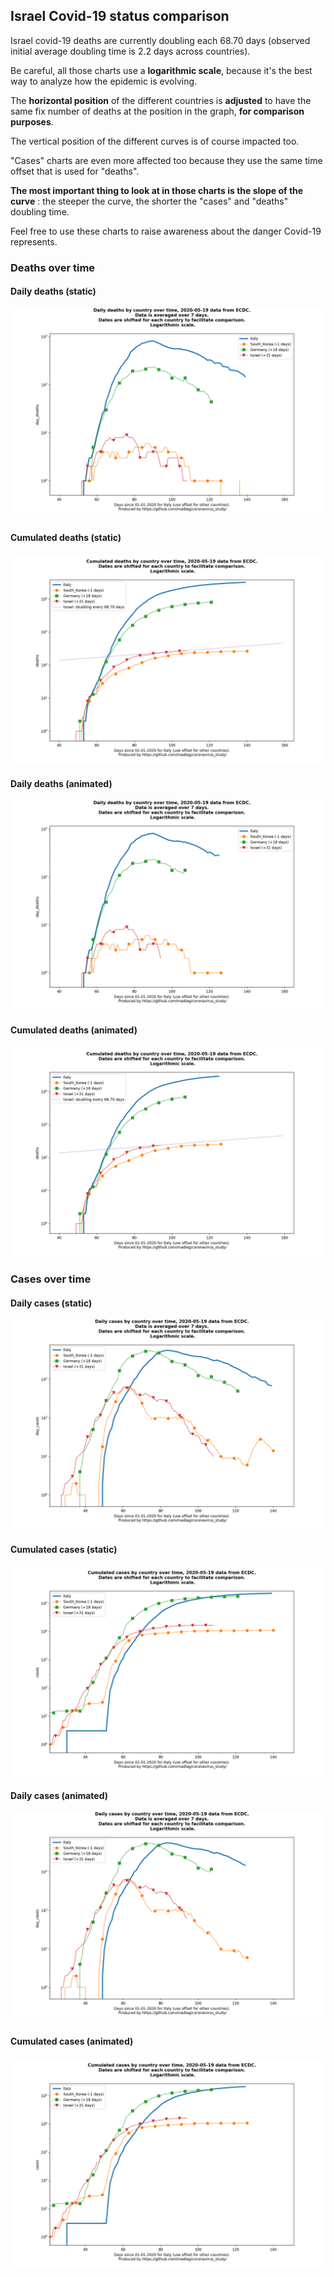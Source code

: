 ## Israel Covid-19 status comparison 

Israel covid-19 deaths are currently doubling each 68.70 days (observed initial average doubling time is 2.2 days across countries).



Be careful, all those charts use a **logarithmic scale**, because it's the best way to analyze how the epidemic is evolving.
 
The **horizontal position** of the different countries is **adjusted** to have the same fix number of deaths at the position in the graph, **for comparison purposes**.

The vertical position of the different curves is of course impacted too.

"Cases" charts are even more affected too because they use the same time offset that is used for "deaths".

**The most important thing to look at in those charts is the slope of the curve** : the steeper the curve, the shorter the "cases" and "deaths" doubling time.

Feel free to use these charts to raise awareness about the danger Covid-19 represents. 


 
### Deaths over time
 
#### Daily deaths (static)
![Israel covid-19 daily deaths static chart](https://raw.githubusercontent.com/madlag/coronavirus_study/master/notebooks/graphs/2020-05-19/countries/Israel/2020-05-19_Israel_day_deaths.png "Israel covid-19 day_deaths static chart")   
 
#### Cumulated deaths (static)
![Israel covid-19 cumulated deaths static chart](https://raw.githubusercontent.com/madlag/coronavirus_study/master/notebooks/graphs/2020-05-19/countries/Israel/2020-05-19_Israel_deaths.png "Israel covid-19 deaths static chart")   
 
#### Daily deaths (animated)
![Israel covid-19 daily deaths animated chart](https://raw.githubusercontent.com/madlag/coronavirus_study/master/notebooks/graphs/2020-05-19/countries/Israel/2020-05-19_Israel_day_deaths.gif "Israel covid-19 day_deaths animated chart")   
 
#### Cumulated deaths (animated)
![Israel covid-19 cumulated deaths animated chart](https://raw.githubusercontent.com/madlag/coronavirus_study/master/notebooks/graphs/2020-05-19/countries/Israel/2020-05-19_Israel_deaths.gif "Israel covid-19 deaths animated chart")   

 
### Cases over time
 
#### Daily cases (static)
![Israel covid-19 daily cases static chart](https://raw.githubusercontent.com/madlag/coronavirus_study/master/notebooks/graphs/2020-05-19/countries/Israel/2020-05-19_Israel_day_cases.png "Israel covid-19 day_cases static chart")   
 
#### Cumulated cases (static)
![Israel covid-19 cumulated cases static chart](https://raw.githubusercontent.com/madlag/coronavirus_study/master/notebooks/graphs/2020-05-19/countries/Israel/2020-05-19_Israel_cases.png "Israel covid-19 cases static chart")   
 
#### Daily cases (animated)
![Israel covid-19 daily cases animated chart](https://raw.githubusercontent.com/madlag/coronavirus_study/master/notebooks/graphs/2020-05-19/countries/Israel/2020-05-19_Israel_day_cases.gif "Israel covid-19 day_cases animated chart")   
 
#### Cumulated cases (animated)
![Israel covid-19 cumulated cases animated chart](https://raw.githubusercontent.com/madlag/coronavirus_study/master/notebooks/graphs/2020-05-19/countries/Israel/2020-05-19_Israel_cases.gif "Israel covid-19 cases animated chart")   

